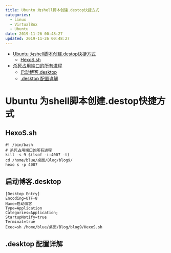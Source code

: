 ```yaml
---
title: Ubuntu 为shell脚本创建.destop快捷方式
categories: 
  - Linux
  - VirtualBox
  - Ubuntu
date: 2019-11-26 00:48:27
updated: 2019-11-26 00:48:27
---
```

<div id='my_toc'>

- [Ubuntu 为shell脚本创建.destop快捷方式](/blog/null/#Ubuntu-为shell脚本创建-destop快捷方式)
    - [HexoS.sh](/blog/null/#HexoS-sh)
- [杀死占用端口的所有进程](/blog/null/#杀死占用端口的所有进程)
    - [启动博客.desktop](/blog/null/#启动博客-desktop)
    - [.desktop 配置详解](/blog/null/#-desktop-配置详解)

</div>
<!--more-->
<script>if (navigator.platform.toLowerCase() == 'win32'){document.getElementById('my_toc').style.display = 'none';}</script>

<!--end-->
# Ubuntu 为shell脚本创建.destop快捷方式 #
## HexoS.sh ##
```shell
#! /bin/bash
# 杀死占用端口的所有进程
kill -s 9 $(lsof -i:4007 -t)
cd /home/blue/桌面/Blog/blog9/
hexo s -p 4007

```
## 启动博客.desktop ##
```shell
[Desktop Entry]
Encoding=UTF-8
Name=启动博客
Type=Application
Categories=Application;
StartupNotify=true
Terminal=true
Exec=sh /home/blue/桌面/Blog/blog9/HexoS.sh
```

## .desktop 配置详解 ##
